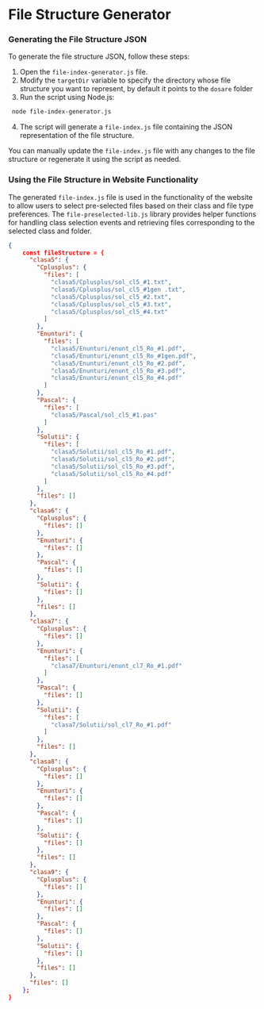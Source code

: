 # File Structure Generator

### Generating the File Structure JSON

To generate the file structure JSON, follow these steps:

1. Open the `file-index-generator.js` file.
2. Modify the `targetDir` variable to specify the directory whose file structure you want to represent, by default it points to the `dosare` folder
3. Run the script using Node.js:

```bash
 node file-index-generator.js 
```


4. The script will generate a `file-index.js` file containing the JSON representation of the file structure.

You can manually update the `file-index.js` file with any changes to the file structure or regenerate it using the script as needed.

### Using the File Structure in Website Functionality

The generated `file-index.js` file is used in the functionality of the website to allow users to select pre-selected files based on their class and file type preferences. The `file-preselected-lib.js` library provides helper functions for handling class selection events and retrieving files corresponding to the selected class and folder.

```json
{
    const fileStructure = {
      "clasa5": {
        "Cplusplus": {
          "files": [
            "clasa5/Cplusplus/sol_cl5_#1.txt",
            "clasa5/Cplusplus/sol_cl5_#1gen .txt",
            "clasa5/Cplusplus/sol_cl5_#2.txt",
            "clasa5/Cplusplus/sol_cl5_#3.txt",
            "clasa5/Cplusplus/sol_cl5_#4.txt"
          ]
        },
        "Enunturi": {
          "files": [
            "clasa5/Enunturi/enunt_cl5_Ro_#1.pdf",
            "clasa5/Enunturi/enunt_cl5_Ro_#1gen.pdf",
            "clasa5/Enunturi/enunt_cl5_Ro_#2.pdf",
            "clasa5/Enunturi/enunt_cl5_Ro_#3.pdf",
            "clasa5/Enunturi/enunt_cl5_Ro_#4.pdf"
          ]
        },
        "Pascal": {
          "files": [
            "clasa5/Pascal/sol_cl5_#1.pas"
          ]
        },
        "Solutii": {
          "files": [
            "clasa5/Solutii/sol_cl5_Ro_#1.pdf",
            "clasa5/Solutii/sol_cl5_Ro_#2.pdf",
            "clasa5/Solutii/sol_cl5_Ro_#3.pdf",
            "clasa5/Solutii/sol_cl5_Ro_#4.pdf"
          ]
        },
        "files": []
      },
      "clasa6": {
        "Cplusplus": {
          "files": []
        },
        "Enunturi": {
          "files": []
        },
        "Pascal": {
          "files": []
        },
        "Solutii": {
          "files": []
        },
        "files": []
      },
      "clasa7": {
        "Cplusplus": {
          "files": []
        },
        "Enunturi": {
          "files": [
            "clasa7/Enunturi/enunt_cl7_Ro_#1.pdf"
          ]
        },
        "Pascal": {
          "files": []
        },
        "Solutii": {
          "files": [
            "clasa7/Solutii/sol_cl7_Ro_#1.pdf"
          ]
        },
        "files": []
      },
      "clasa8": {
        "Cplusplus": {
          "files": []
        },
        "Enunturi": {
          "files": []
        },
        "Pascal": {
          "files": []
        },
        "Solutii": {
          "files": []
        },
        "files": []
      },
      "clasa9": {
        "Cplusplus": {
          "files": []
        },
        "Enunturi": {
          "files": []
        },
        "Pascal": {
          "files": []
        },
        "Solutii": {
          "files": []
        },
        "files": []
      },
      "files": []
    };
}
```